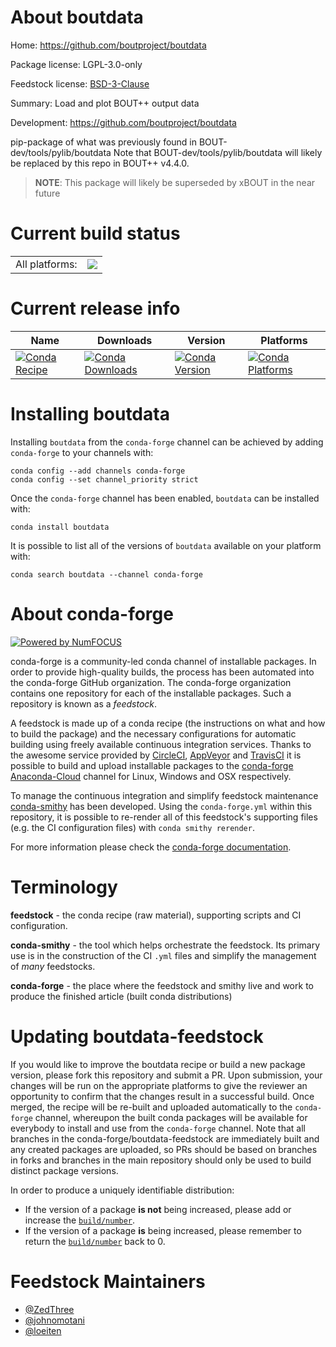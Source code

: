 About boutdata
==============

Home: https://github.com/boutproject/boutdata

Package license: LGPL-3.0-only

Feedstock license: [BSD-3-Clause](https://github.com/conda-forge/boutdata-feedstock/blob/main/LICENSE.txt)

Summary: Load and plot BOUT++ output data

Development: https://github.com/boutproject/boutdata

pip-package of what was previously found in BOUT-dev/tools/pylib/boutdata
Note that BOUT-dev/tools/pylib/boutdata will likely be replaced by this
repo in BOUT++ v4.4.0.
> **NOTE**: This package will likely be superseded by xBOUT in the near future


Current build status
====================


<table><tr><td>All platforms:</td>
    <td>
      <a href="https://dev.azure.com/conda-forge/feedstock-builds/_build/latest?definitionId=9900&branchName=main">
        <img src="https://dev.azure.com/conda-forge/feedstock-builds/_apis/build/status/boutdata-feedstock?branchName=main">
      </a>
    </td>
  </tr>
</table>

Current release info
====================

| Name | Downloads | Version | Platforms |
| --- | --- | --- | --- |
| [![Conda Recipe](https://img.shields.io/badge/recipe-boutdata-green.svg)](https://anaconda.org/conda-forge/boutdata) | [![Conda Downloads](https://img.shields.io/conda/dn/conda-forge/boutdata.svg)](https://anaconda.org/conda-forge/boutdata) | [![Conda Version](https://img.shields.io/conda/vn/conda-forge/boutdata.svg)](https://anaconda.org/conda-forge/boutdata) | [![Conda Platforms](https://img.shields.io/conda/pn/conda-forge/boutdata.svg)](https://anaconda.org/conda-forge/boutdata) |

Installing boutdata
===================

Installing `boutdata` from the `conda-forge` channel can be achieved by adding `conda-forge` to your channels with:

```
conda config --add channels conda-forge
conda config --set channel_priority strict
```

Once the `conda-forge` channel has been enabled, `boutdata` can be installed with:

```
conda install boutdata
```

It is possible to list all of the versions of `boutdata` available on your platform with:

```
conda search boutdata --channel conda-forge
```


About conda-forge
=================

[![Powered by
NumFOCUS](https://img.shields.io/badge/powered%20by-NumFOCUS-orange.svg?style=flat&colorA=E1523D&colorB=007D8A)](https://numfocus.org)

conda-forge is a community-led conda channel of installable packages.
In order to provide high-quality builds, the process has been automated into the
conda-forge GitHub organization. The conda-forge organization contains one repository
for each of the installable packages. Such a repository is known as a *feedstock*.

A feedstock is made up of a conda recipe (the instructions on what and how to build
the package) and the necessary configurations for automatic building using freely
available continuous integration services. Thanks to the awesome service provided by
[CircleCI](https://circleci.com/), [AppVeyor](https://www.appveyor.com/)
and [TravisCI](https://travis-ci.com/) it is possible to build and upload installable
packages to the [conda-forge](https://anaconda.org/conda-forge)
[Anaconda-Cloud](https://anaconda.org/) channel for Linux, Windows and OSX respectively.

To manage the continuous integration and simplify feedstock maintenance
[conda-smithy](https://github.com/conda-forge/conda-smithy) has been developed.
Using the ``conda-forge.yml`` within this repository, it is possible to re-render all of
this feedstock's supporting files (e.g. the CI configuration files) with ``conda smithy rerender``.

For more information please check the [conda-forge documentation](https://conda-forge.org/docs/).

Terminology
===========

**feedstock** - the conda recipe (raw material), supporting scripts and CI configuration.

**conda-smithy** - the tool which helps orchestrate the feedstock.
                   Its primary use is in the construction of the CI ``.yml`` files
                   and simplify the management of *many* feedstocks.

**conda-forge** - the place where the feedstock and smithy live and work to
                  produce the finished article (built conda distributions)


Updating boutdata-feedstock
===========================

If you would like to improve the boutdata recipe or build a new
package version, please fork this repository and submit a PR. Upon submission,
your changes will be run on the appropriate platforms to give the reviewer an
opportunity to confirm that the changes result in a successful build. Once
merged, the recipe will be re-built and uploaded automatically to the
`conda-forge` channel, whereupon the built conda packages will be available for
everybody to install and use from the `conda-forge` channel.
Note that all branches in the conda-forge/boutdata-feedstock are
immediately built and any created packages are uploaded, so PRs should be based
on branches in forks and branches in the main repository should only be used to
build distinct package versions.

In order to produce a uniquely identifiable distribution:
 * If the version of a package **is not** being increased, please add or increase
   the [``build/number``](https://docs.conda.io/projects/conda-build/en/latest/resources/define-metadata.html#build-number-and-string).
 * If the version of a package **is** being increased, please remember to return
   the [``build/number``](https://docs.conda.io/projects/conda-build/en/latest/resources/define-metadata.html#build-number-and-string)
   back to 0.

Feedstock Maintainers
=====================

* [@ZedThree](https://github.com/ZedThree/)
* [@johnomotani](https://github.com/johnomotani/)
* [@loeiten](https://github.com/loeiten/)

